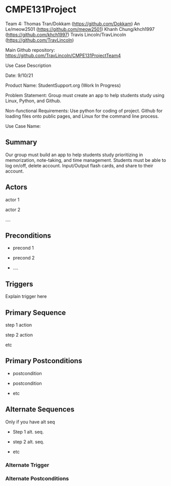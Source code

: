 # CMPE131Project
Team 4:
Thomas Tran/Dokkam (https://github.com/Dokkam)
An Le/meow2501 (https://github.com/meow2501)
Khanh Chung/khch1997 (https://github.com/khch1997)
Travis Lincoln/TravLincoln (https://github.com/TravLincoln)

Main Github repository:
https://github.com/TravLincoln/CMPE131ProjectTeam4

Use Case Description

Date: 9/10/21

Product Name: StudentSupport.org (Work In Progress)

Problem Statement: Group must create an app to help students study using Linux, Python, and Github.

Non-functional Requirements: Use python for coding of project. Github for loading files onto public pages, and Linux for the command line process. 

 

Use Case Name: 

## Summary

Our group must build an app to help students study prioritizing in memorization, note-taking, and time management. Students must be able to log on/off, delete
account. Input/Output flash cards, and share to their account.
 

## Actors

actor 1

actor 2

….

 

## Preconditions

* precond 1

* precond 2

* ….

 

## Triggers

Explain trigger here

 

## Primary Sequence

step 1 action

step 2 action

etc

 

## Primary Postconditions

* postcondition

* postcondition

* etc

 

## Alternate Sequences

Only if you have alt seq

* Step 1 alt. seq.

* step 2 alt. seq.

* etc

 

### Alternate Trigger

### Alternate Postconditions
